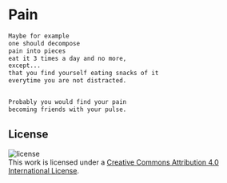 # Pain

```markdown
Maybe for example
one should decompose
pain into pieces
eat it 3 times a day and no more,
except...
that you find yourself eating snacks of it
everytime you are not distracted.


Probably you would find your pain
becoming friends with your pulse.
```

## License

![license](https://i.creativecommons.org/l/by/4.0/88x31.png)<br/>
This work is licensed under a [Creative Commons Attribution 4.0 International License](http://creativecommons.org/licenses/by/4.0/).
